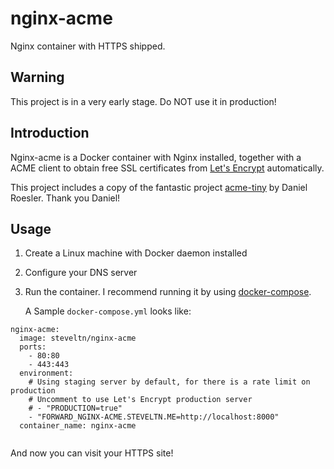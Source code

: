 # nginx-acme

Nginx container with HTTPS shipped.

## Warning

This project is in a very early stage. Do NOT use it in production!

## Introduction

Nginx-acme is a Docker container with Nginx installed, together with a ACME client to obtain free SSL certificates from [Let's Encrypt](https://letsencrypt.org) automatically. 

This project includes a copy of the fantastic project [acme-tiny](https://github.com/diafygi/acme-tiny) by Daniel Roesler. Thank you Daniel!

## Usage

1. Create a Linux machine with Docker daemon installed

1. Configure your DNS server

1. Run the container. I recommend running it by using [docker-compose](https://docs.docker.com/compose/).

	A Sample `docker-compose.yml` looks like:
	
```
nginx-acme:
  image: steveltn/nginx-acme
  ports:
    - 80:80
    - 443:443
  environment:
    # Using staging server by default, for there is a rate limit on production
    # Uncomment to use Let's Encrypt production server
    # - "PRODUCTION=true"
    - "FORWARD_NGINX-ACME.STEVELTN.ME=http://localhost:8000"
  container_name: nginx-acme
		
```

And now you can visit your HTTPS site!